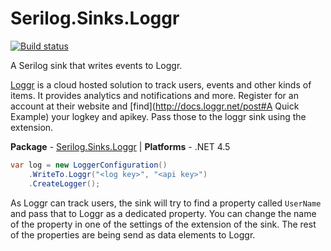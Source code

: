 # Serilog.Sinks.Loggr

[![Build status](https://ci.appveyor.com/api/projects/status/3k7h2rht9eyaqqg0/branch/master?svg=true)](https://ci.appveyor.com/project/serilog/serilog-sinks-loggr/branch/master)

A Serilog sink that writes events to Loggr.

[Loggr](http://www.loggr.net) is a cloud hosted solution to track users, events and other kinds of items. It provides analytics and notifications and more. Register for an account at their website and [find](http://docs.loggr.net/post#A Quick Example) your logkey and apikey. Pass those to the loggr sink using the extension.

**Package** - [Serilog.Sinks.Loggr](http://nuget.org/packages/serilog.sinks.loggr)
| **Platforms** - .NET 4.5

```csharp
var log = new LoggerConfiguration()
    .WriteTo.Loggr("<log key>", "<api key>")
    .CreateLogger();
```

As Loggr can track users, the sink will try to find a property called `UserName` and pass that to Loggr as a dedicated property. You can change the name of the property in one of the settings of the extension of the sink. The rest of the properties are being send as data elements to Loggr.
